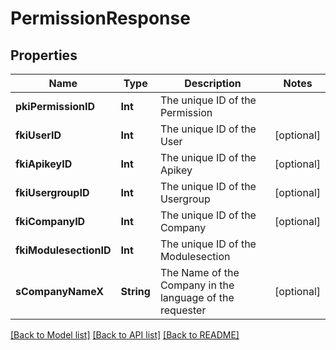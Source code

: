 # PermissionResponse

## Properties
Name | Type | Description | Notes
------------ | ------------- | ------------- | -------------
**pkiPermissionID** | **Int** | The unique ID of the Permission | 
**fkiUserID** | **Int** | The unique ID of the User | [optional] 
**fkiApikeyID** | **Int** | The unique ID of the Apikey | [optional] 
**fkiUsergroupID** | **Int** | The unique ID of the Usergroup | [optional] 
**fkiCompanyID** | **Int** | The unique ID of the Company | [optional] 
**fkiModulesectionID** | **Int** | The unique ID of the Modulesection | 
**sCompanyNameX** | **String** | The Name of the Company in the language of the requester | [optional] 

[[Back to Model list]](../README.md#documentation-for-models) [[Back to API list]](../README.md#documentation-for-api-endpoints) [[Back to README]](../README.md)


